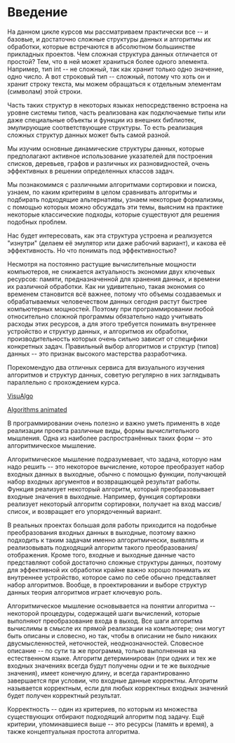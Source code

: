 # Введение

На данном цикле курсов мы рассматриваем практически все -- и базовые, и достаточно сложные структуры данных и алгоритмы их обработки, которые встречаются в абсолютном большинстве прикладных проектов. Чем сложная структура данных отличается от простой? Тем, что в ней может храниться более одного элемента. Например, тип int -- не сложный, так как хранит только одно значение, одно число. А вот строковый тип -- сложный, потому что хоть он и хранит строку текста, мы можем обращаться к отдельным элементам (символам) этой строки.

Часть таких структур в некоторых языках непосредственно встроена на уровне системы типов, часть реализована как подключаемые типы или даже специальные объекты и функции из внешних библиотек, эмулирующие соответствующие структуры. То есть реализация сложных структур данных может быть самой разной.

Мы изучим основные динамические структуры данных, которые предполагают активное использование указателей для построения списков, деревьев, графов и различных их разновидностей, очень эффективных в решении определенных классов задач.

Мы познакомимся с различными алгоритмами сортировки и поиска, узнаем, по каким критериям в целом сравнивать алгоритмы и подбирать подходящие альтернативы, узнаем некоторые формализмы, с помощью которых можно обсуждать эти темы, выясним на практике некоторые классические подходы, которые существуют для решения подобных проблем.

Нас будет интересовать, как эта структура устроена и реализуется "изнутри" (делаем её эмулятор или даже рабочий вариант), и какова её эффективность. Но что понимать под эффективностью?

Несмотря на постоянно растущие вычислительные мощности компьютеров, не снижается актуальность экономии двух ключевых ресурсов: памяти, предназначенной для хранения данных, и времени их различной обработки.
Как ни удивительно, такая экономия со временем становится всё важнее, потому что объемы создаваемых и обрабатываемых человечеством данных сегодня растут быстрее компьютерных мощностей.
Поэтому при программировании любой относительно сложной программы обязательно надо учитывать расходы этих ресурсов, а для этого требуется понимать внутреннее устройство и структур данных, и алгоритмов их обработки, производительность которых очень сильно зависит от специфики конкретных задач.
Правильный выбор алгоритмов и структур (типов) данных -- это признак высокого мастерства разработчика.

Порекомендую два отличных сервиса для визуального изучения алгоритмов и структур данных, советую регулярно в них заглядывать параллельно с прохождением курса.

[VisuAlgo](https://visualgo.net/en)

[Algorithms animated](https://www.chrislaux.com/)

В программировании очень полезно и важно уметь применять в ходе реализации проекта различные виды, формы вычислительного мышления. Одна из наиболее распространённых таких форм -- это алгоритмическое мышление.

Алгоритмическое мышление подразумевает, что задача, которую нам надо решить -- это некоторое вычисление, которое преобразует набор входных данных в выходные, обычно с помощью функции, получающей набор входных аргументов и возвращающей результат работы. Функция реализует некоторый алгоритм, который преобразовывает входные значения в выходные.
Например, функция сортировки реализует некоторый алгоритм сортировки, получает на вход массив/список, и возвращает его упорядоченный вариант.

В реальных проектах большая доля работы приходится на подобные преобразования входных данных в выходные, поэтому важно подходить к таким задачам именно алгоритмически, выявлять и реализовывать подходящий алгоритм такого преобразования/отображения. Кроме того, входные и выходные данные часто представляют собой достаточно сложные структуры данных, поэтому для эффективной их обработки крайне важно хорошо понимать их внутреннее устройство, которое само по себе обычно представляет набор алгоритмов.
Вообще, в проектировании и выборе структур данных теория алгоритмов играет ключевую роль.

Алгоритмическое мышление основывается на понятии алгоритма -- некоторой процедуры, содержащей шаги вычислений, которые выполняют преобразование входа в выход.
Все шаги алгоритма вычислимы в смысле их прямой реализации на компьютере; они могут быть описаны и словесно, но так, чтобы в описании не было никаких двусмысленностей, неточностей, неоднозначностей. Словесное описание -- по сути та же программа, только выполненная на естественном языке.
Алгоритм детерминирован (при одних и тех же входных значениях всегда будут получены одни и те же выходные значения), имеет конечную длину, и всегда гарантированно завершается при условии, что входные данные корректны.
Алгоритм называется корректным, если для любых корректных входных значений будет получен корректный результат.

Корректность -- один из критериев, по которым из множества существующих отбирают подходящий алгоритм под задачу. Ещё критерии, упоминавшиеся выше -- это ресурсы (память и время), а также концептуальная простота алгоритма.

